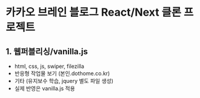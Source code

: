 # 카카오 브레인 블로그 React/Next 클론 프로젝트

## 1. 웹퍼블리싱/vanilla.js

- html, css, js, swiper, filezilla
- 반응형 작업물 보기 (본인.dothome.co.kr)
- 기타 (유지보수 학습, jquery 별도 파일 생성)
- 실제 반영은 vanilla.js 적용